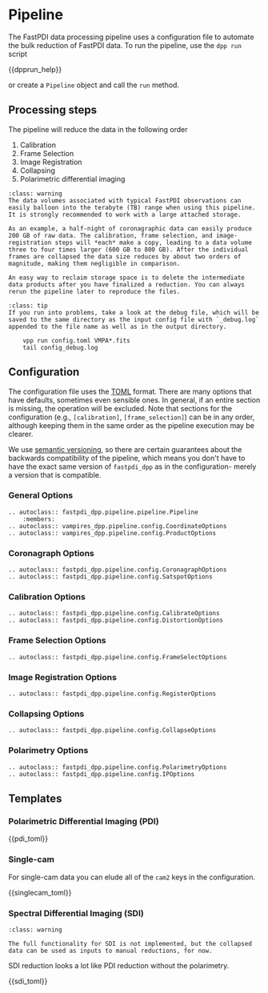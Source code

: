 # Pipeline

The FastPDI data processing pipeline uses a configuration file to automate the bulk reduction of FastPDI data. To run the pipeline, use the `dpp run` script

{{dpprun_help}}

or create a `Pipeline` object and call the `run` method.

## Processing steps

The pipeline will reduce the data in the following order
1. Calibration
2. Frame Selection
3. Image Registration
4. Collapsing
6. Polarimetric differential imaging

```{admonition} Warning: Large data volume
:class: warning
The data volumes associated with typical FastPDI observations can easily balloon into the terabyte (TB) range when using this pipeline. It is strongly recommended to work with a large attached storage.

As an example, a half-night of coronagraphic data can easily produce 200 GB of raw data. The calibration, frame selection, and image-registration steps will *each* make a copy, leading to a data volume three to four times larger (600 GB to 800 GB). After the individual frames are collapsed the data size reduces by about two orders of magnitude, making them negligible in comparison.

An easy way to reclaim storage space is to delete the intermediate data products after you have finalized a reduction. You can always rerun the pipeline later to reproduce the files.
```

```{admonition} Troubleshooting
:class: tip
If you run into problems, take a look at the debug file, which will be saved to the same directory as the input config file with `_debug.log` appended to the file name as well as in the output directory.

    vpp run config.toml VMPA*.fits
    tail config_debug.log
```


## Configuration

The configuration file uses the [TOML](https://toml.io) format. There are many options that have defaults, sometimes even sensible ones. In general, if an entire section is missing, the operation will be excluded. Note that sections for the configuration (e.g., `[calibration]`, `[frame_selection]`) can be in any order, although keeping them in the same order as the pipeline execution may be clearer.

We use [semantic versioning](https://semver.org/), so there are certain guarantees about the backwards compatibility of the pipeline, which means you don't have to have the exact same version of `fastpdi_dpp` as in the configuration- merely a version that is compatible.

### General Options


```{eval-rst}
.. autoclass:: fastpdi_dpp.pipeline.pipeline.Pipeline
    :members:
.. autoclass:: vampires_dpp.pipeline.config.CoordinateOptions
.. autoclass:: vampires_dpp.pipeline.config.ProductOptions
```

### Coronagraph Options

```{eval-rst}
.. autoclass:: fastpdi_dpp.pipeline.config.CoronagraphOptions
.. autoclass:: fastpdi_dpp.pipeline.config.SatspotOptions
```

### Calibration Options

```{eval-rst}
.. autoclass:: fastpdi_dpp.pipeline.config.CalibrateOptions
.. autoclass:: fastpdi_dpp.pipeline.config.DistortionOptions
```

### Frame Selection Options

```{eval-rst}
.. autoclass:: fastpdi_dpp.pipeline.config.FrameSelectOptions
```

### Image Registration Options

```{eval-rst}
.. autoclass:: fastpdi_dpp.pipeline.config.RegisterOptions
```
### Collapsing Options

```{eval-rst}
.. autoclass:: fastpdi_dpp.pipeline.config.CollapseOptions
```

### Polarimetry Options

```{eval-rst}
.. autoclass:: fastpdi_dpp.pipeline.config.PolarimetryOptions
.. autoclass:: fastpdi_dpp.pipeline.config.IPOptions
```


## Templates

### Polarimetric Differential Imaging (PDI)

{{pdi_toml}}

### Single-cam

For single-cam data you can elude all of the `cam2` keys in the configuration.

{{singlecam_toml}}

### Spectral Differential Imaging (SDI)

```{admonition} Warning: WIP
:class: warning

The full functionality for SDI is not implemented, but the collapsed data can be used as inputs to manual reductions, for now.
```

SDI reduction looks a lot like PDI reduction without the polarimetry.

{{sdi_toml}}
